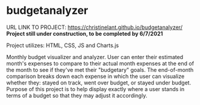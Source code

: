 # budgetanalyzer

URL LINK TO PROJECT: https://christinelant.github.io/budgetanalyzer/
**Project still under construction, to be completed by 6/7/2021**

Project utilizes: HTML, CSS, JS and Charts.js

Monthly budget visualizer and analyzer. User can enter their estimated month's expenses to compare to their actual month expenses at the end of the month 
to see if they've met their "budgetary" goals. The end-of-month comparison breaks down each expense in which the user can visualize whether they: 
stayed on track, went over budget, or stayed under budget. Purpose of this project is to help display exactly where a user stands in terms of a budget
so that they may adjust it accordingly.
